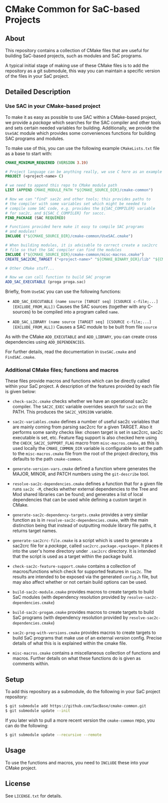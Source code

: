 CMake Common for SaC-based Projects
===================================

About
-----

This repository contains a collection of CMake files that are useful
for building SaC-based projects, such as modules and SaC programs.

A typical initial stage of making use of these CMake files is to
add the repository as a git submodule, this way you can maintain a specific
version of the files in your SaC project.

Detailed Description
--------------------

### Use SAC in your CMake-based project

To make it as easy as possible to use SAC within a CMake-based project,
we provide a _package_ which searches for the SAC compiler and other tools
and sets certain needed variables for building. Additionally, we provide
the `UseSAC` module which provides some conveniences functions for building
SAC programs and modules.

To make use of this, you can use the following example `CMakeLists.txt` file
as a base to start with:

```cmake
CMAKE_MINIMUM_REQUIRED (VERSION 3.19)

# Project language can be anything really, we use C here as an example
PROJECT (<project-name> C)

# we need to append this repo to CMake module path
LIST (APPEND CMAKE_MODULE_PATH "${CMAKE_SOURCE_DIR}/cmake-common")

# Now we can "find" sac2c and other tools; this provides paths to
# the compiler with some variables set which might be needed to
# compile some SAC code, e.g. provides the ${SAC_COMPILER} variable
# for sac2c, and ${SAC_C_COMPILER} for saccc.
FIND_PACKAGE (SAC REQUIRED)

# Functions provided here make it easy to compile SAC programs
# and modules!
INCLUDE ("${CMAKE_SOURCE_DIR}/cmake-common/UseSAC.cmake")

# When building modules, it is advisable to correct create a sac2crc
# file so that the SAC compiler can find the modules
INCLUDE ("${CMAKE_SOURCE_DIR}/cmake-common/misc-macros.cmake")
CREATE_SAC2CRC_TARGET ("<project-name>" "${CMAKE_BINARY_DIR}/lib" "${CMAKE_BINARY_DIR}/lib" "")

# Other CMake stuff...

# Now we can call function to build SAC program
ADD_SAC_EXECUTABLE (proga proga.sac)
```

Briefly, from `UseSAC` you can use the following functions:

* `ADD_SAC_EXECUTABLE (name source [TARGET seq] [CSOURCE c-file;...] [EXCLUDE_FROM_ALL])`
  Causes the SAC sources (together with any C-sources) to be compiled into a program called
  `name`.

* `ADD_SAC_LIBRARY (name source [TARGET seq] [CSOURCE c-file;...] [EXCLUDE_FROM_ALL])`
  Causes a SAC module to be built from file `source`

As with the CMake `ADD_EXECUTABLE` and `ADD_LIBRARY`, you can create cross dependencies
using `ADD_DEPENDENCIES`.

For further details, read the documentation in `UseSAC.cmake` and `FindSAC.cmake`.

### Additional CMake files; functions and macros

These files provide macros and functions which can be directly called within
your SaC project. A description of the features provided by each file is given
below:

  * `check-sac2c.cmake` checks whether we have an operational sac2c
     compiler.  The `SAC2C_EXEC` variable overrides search for
     `sac2c` on the PATH. This produces the `SAC2C_VERSION` variable.

  * `sac2c-variables.cmake` defines a number of useful sac2c variables
     that are mainly coming from parsing sac2crc for a given TARGET.
     Also it performs some sanity checks like: chosen target is set
     in sac2crc, sac2c executable is set, etc. Feature flag support is
     also checked here using the `CHECK_SAC2C_SUPPORT_FLAG` macro from
     `misc-macros.cmake`, as this is used locally the `CMAKE_COMMON_DIR`
     variable is configurable to set the path to the `misc-macros.cmake`
     file from the root of the project directory, this defaults to the
     path `cmake-common`.

  * `generate-version-vars.cmake` defined a function where generates the
     MAJOR, MINOR, and PATCH numbers using the `git-describe` tool.

  * `resolve-sac2c-dependencies.cmake` defines a function that for
     a given file runs `sac2c -M`, checks whether external dependencies
     to the Tree and Mod shared libraries can be found; and generates
     a list of local dependencies that can be used while defining
     a custom target in CMake.

  * `generate-sac2c-dependency-targets.cmake` provides a very similar
     function as is in `resolve-sac2c-dependencies.cmake`, with the main
     distinction being that instead of outputting module library file
     paths, it returns target names.

  * `generate-sac2crc-file.cmake` is a script which is used to generate a
    sac2crc file for a *package*, called `sac2crc.package.<package>`. It places
    it into the user's home directory under `.sac2crc` directory. It is intended
    that the script is used as a target within the package build.

  * `check-sac2c-feature-support.cmake` contains a collection of macros/functions
    which check for supported features in `sac2c`. The results are intended to
    be exposed via the generated `config.h` file, but may also affect whether or
    not certain build options can be used.

  * `build-sac2c-module.cmake` provides macros to create targets to build SaC
    modules (with dependency resolution provided by `resolve-sac2c-dependencies.cmake`)

  * `build-sac2c-progam.cmake` provides macros to create targets to build SaC
    programs (with dependency resolution provided by `resolve-sac2c-dependencies.cmake`)

  * `sac2c-prog-with-versions.cmake` provides macros to create targets to build SaC
    programs that make use of an external *version* config. Precise details of what this is
    is explained within the cmake file.

  * `misc-macros.cmake` contains a miscellaneous collection of functions and
    macros. Further details on what these functions do is given as comments
    within.

Setup
-----

To add this repository as a submodule, do the following in your SaC project repository:
```sh
$ git submodule add https://github.com/SacBase/cmake-common.git
$ git submodule update --init
```

If you later wish to pull a more recent version the `cmake-common` repo, you can do the
following:
```sh
$ git submodule update --recursive --remote
```

Usage
-----

To use the functions and macros, you need to `INCLUDE` these into your CMake project.

License
-------

See `LICENSE.txt` for details.

